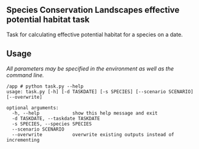 Species Conservation Landscapes effective potential habitat task
----------------------------------------------------------------

Task for calculating effective potential habitat for a species on a date.

## Usage

*All parameters may be specified in the environment as well as the command line.*

```
/app # python task.py --help
usage: task.py [-h] [-d TASKDATE] [-s SPECIES] [--scenario SCENARIO] [--overwrite]

optional arguments:
  -h, --help            show this help message and exit
  -d TASKDATE, --taskdate TASKDATE
  -s SPECIES, --species SPECIES
  --scenario SCENARIO
  --overwrite           overwrite existing outputs instead of incrementing
```